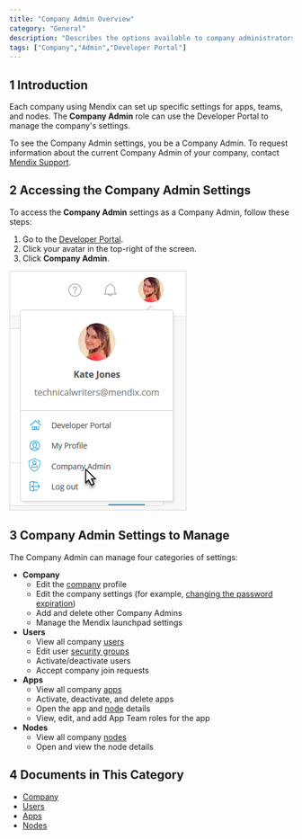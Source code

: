 ```yaml
---
title: "Company Admin Overview"
category: "General"
description: "Describes the options available to company administrators in a Mendix app."
tags: ["Company","Admin","Developer Portal"]
---
```


## 1 Introduction

Each company using Mendix can set up specific settings for apps, teams, and nodes. The **Company Admin** role can use the Developer Portal to manage the company's settings.

To see the Company Admin settings, you be a Company Admin. To request information about the current Company Admin of your company, contact [Mendix Support](https://support.mendix.com/hc/en-us).

## 2 Accessing the Company Admin Settings

To access the **Company Admin** settings as a Company Admin, follow these steps:

1. Go to the [Developer Portal](http://home.mendix.com).
2. Click your avatar in the top-right of the screen.
3. Click **Company Admin**.

![](attachments/companyadmin/company-admin.png)

## 3 Company Admin Settings to Manage

The Company Admin can manage four categories of settings:

* **Company**
  * Edit the [company](company) profile
  * Edit the company settings (for example, [changing the password expiration](company#company-settings))
  * Add and delete other Company Admins
  * Manage the Mendix launchpad settings
* **Users**
  * View all company [users](users)
  * Edit user [security groups](users#security-groups)
  * Activate/deactivate users
  * Accept company join requests
* **Apps**
  * View all company [apps](apps)
  * Activate, deactivate, and delete apps
  * Open the app and [node](nodes) details
  * View, edit, and add App Team roles for the app
* **Nodes**
  * View all company [nodes](nodes)
  * Open and view the node details

## 4 Documents in This Category

* [Company](company)
* [Users](users)
* [Apps](apps)
* [Nodes](nodes)
